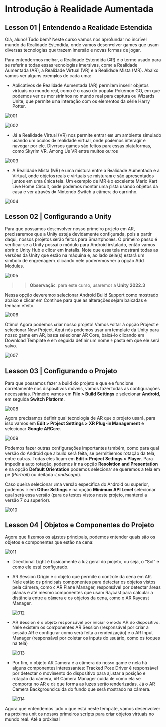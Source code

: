 # Introdução à Realidade Aumentada

## **Lesson 01 | Entendendo a Realidade Estendida**

Olá, aluno! Tudo bem? Neste curso vamos nos aprofundar no incrível mundo da Realidade Estendida, onde vamos desenvolver games que usam diversas tecnologias que trazem imersão e novas formas de jogar.

Para entendermos melhor, a Realidade Estendida (XR) é o termo usado para se referir a todas essas tecnologias imersivas, como a Realidade Aumentada (AR), a Realidade Virtual (VR) e a Realidade Mista (MR). Abaixo vamos ver alguns exemplos de cada uma:

- Aplicativos de Realidade Aumentada (AR) permitem inserir objetos virtuais no mundo real, como é o caso do popular Pokémon GO, em que podemos ver os monstrinhos no mundo real para captura ou Wizards Unite, que permite uma interação com os elementos da série Harry Potter.

![001](Screenshots/001.png) 

![002](Screenshots/002.png)

- Já a Realidade Virtual (VR) nos permite entrar em um ambiente simulado usando um óculos de realidade virtual, onde podemos interagir e navegar por ele. Diversos games são feitos para essas plataformas, como Skyrim VR, Among Us VR entre muitos outros

![003](Screenshots/003.png)

- A Realidade Mista (MR) é uma mistura entre a Realidade Aumentada e a Virtual, onde objetos reais e virtuais se misturam e são apresentados juntos em uma única tela. Um exemplo de MR é o excelente Mario Kart Live Home Circuit, onde podemos montar uma pista usando objetos da casa e ver através do Nintendo Switch a câmera do carrinho.

![004](Screenshots/004.gif)

## **Lesson 02 | Configurando a Unity**

Para que possamos desenvolver nosso primeiro projeto em AR, precisaremos que a Unity esteja devidamente configurada, pois a partir daqui, nossos projetos serão feitos para Smartphones. O primeiro passo é verificar se a Unity possui o módulo para Android instalado, então vamos abrir o Unity Hub e clicar em Installs. Note que essa tela mostrará todas as versões da Unity que estão na máquina e, ao lado dela(s) estará um símbolo de engrenagem, clicando nele poderemos ver a opção Add Modules.

![005](Screenshots/005.png)

> > **Observação**: para este curso, usaremos a **Unity 2022.3**

Nessa opção deveremos selecionar Android Build Support como mostrado abaixo e clicar em Continue para que as alterações sejam baixadas e tenham efeito.

![006](Screenshots/006.png)

Ótimo! Agora podemos criar nosso projeto! Vamos voltar à opção Project e selecionar New Project. Aqui nós podemos usar um template da Unity para nosso game em AR, basta selecionar AR Core, baixá-lo clicando em Download Template e em seguida definir um nome e pasta em que ele será salvo.

![007](Screenshots/007.png)

## **Lesson 03 | Configurando o Projeto**

Para que possamos fazer a build do projeto e que ele funcione corretamente nos dispositivos móveis, vamos fazer todas as configurações necessárias. Primeiro vamos em **File > Build Settings** e selecionar **Android**, em seguida **Switch Platform**.

![008](Screenshots/008.png)

Agora precisamos definir qual tecnologia de AR que o projeto usará, para isso vamos em **Edit > Project Settings > XR Plug-in Management** e selecionar **Google ARCore**.

![009](Screenshots/009.png)

Podemos fazer outras configurações importantes também, como para qual versão do Android que a build será feita, se permitiremos rotação da tela, entre outras. Todas eles ficam em **Edit > Project Settings > Player**. Para impedir a auto rotação, podemos ir na opção **Resolution and Presentation** e na opção **Default Orientation** podemos selecionar se queremos a tela em pé (*Portrait*) ou deitada (*Landscape*).

Caso queira selecionar uma versão específica do Android ou superior, podemos ir em **Other Settings** e na opção **Minimum API Level** selecionar qual será essa versão (para os testes vistos neste projeto, manterei a versão 7 ou superior).

![010](Screenshots/010.png)

## **Lesson 04 | Objetos e Componentes do Projeto**

Agora que fizemos os ajustes principais, podemos entender quais são os objetos e componentes que estão na cena:

![011](Screenshots/011.png)

- Directional Light é basicamente a luz geral do projeto, ou seja, o “Sol” e como ele está configurado.
- AR Session Origin é o objeto que permite o controle da cena em AR. Nele estão os principais componentes para detectar os objetos vistos pela câmera, como o AR Plane Manager, responsável por detectar áreas planas e até mesmo componentes que usam Raycast para calcular a distância entre a câmera e os objetos da cena, como o AR Raycast Manager.

  ![012](Screenshots/012.png)

- AR Session é o objeto responsável por iniciar o modo AR do dispositivo. Nele existem os componentes AR Session (responsável por criar a sessão AR e configurar como será feita a renderização) e o AR Input Manager (responsável por coletar os inputs do usuário, como os toques na tela) 
  
  ![013](Screenshots/013.png)

- Por fim, o objeto AR Camera é a câmera do nosso game e nela há alguns componentes interessantes: Tracked Pose Driver é responsável por detectar o movimento do dispositivo para ajustar a posição e rotação da câmera, AR Camera Manager cuida de como ela se comporta no AR e de que forma as luzes serão renderizadas. Já o AR Camera Background cuida do fundo que será mostrado na câmera. 
  
  ![014](Screenshots/014.png)

Agora que entendemos tudo o que está neste template, vamos desenvolver na próxima unit os nossos primeiros scripts para criar objetos virtuais no mundo real. Até a próxima!